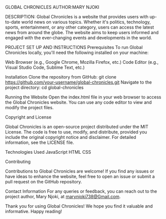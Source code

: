 GLOBAL CHRONICLES
AUTHOR:MARY NJOKI

DESCRIPTION:
Global Chronicles is a website that provides users with up-to-date world news on various topics. Whether it's politics, technology, sports, entertainment, or any other category, users can access the latest news from around the globe. The website aims to keep users informed and engaged with the ever-changing events and developments in the world.

PROJECT SET UP AND INSTRUCTIONS
Prerequisites
To run Global Chronicles locally, you'll need the following installed on your machine:

Web Browser (e.g., Google Chrome, Mozilla Firefox, etc.)
Code Editor (e.g., Visual Studio Code, Sublime Text, etc.)

Installation
Clone the repository from GitHub:
git clone https://github.com/your-username/global-chronicles.git
Navigate to the project directory:
cd global-chronicles

Running the Website
Open the index.html file in your web browser to access the Global Chronicles website. You can use any code editor to view and modify the project files.

Copyright and License

Global Chronicles is an open-source project distributed under the MIT License. The code is free to use, modify, and distribute, provided you include the original copyright notice and disclaimer. For detailed information, see the LICENSE file.

Technologies Used
JavaScript
HTML
CSS

Contributing

Contributions to Global Chronicles are welcome! If you find any issues or have ideas to enhance the website, feel free to open an issue or submit a pull request on the GitHub repository.

Contact Information
For any queries or feedback, you can reach out to the project author, Mary Njoki, at marynjoki738@Gmail.com.

Thank you for using Global Chronicles! We hope you find it valuable and informative. Happy reading!